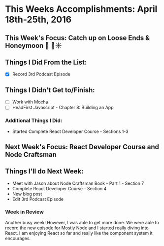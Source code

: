 # This Weeks Accomplishments: April 18th-25th, 2016

## This Week's Focus: Catch up on Loose Ends & Honeymoon  🎉 🌊☀️

## Things I Did From the List:
- [x] Record 3rd Podcast Episode

## Things I Didn't Get to/Finish:
- [ ] Work with [Mocha](https://mochajs.org/)
- [ ] HeadFirst Javascript - Chapter 8: Building an App

### Additional Things I Did:
- Started Complete React Developer Course - Sections 1-3

## Next Week's Focus: React Developer Course and Node Craftsman

## Things I'll do Next Week:
- Meet with Jason about Node Craftsman Book - Part 1 - Section 7
- Complete React Developer Course - Section 4
- New blog post
- Edit 3rd Podcast Episode

### Week in Review
Another busy week! However, I was able to get more done. We were able to record the new episode for Mostly Node and I started really diving into React. I am enjoying React so far and really like the component system it encourages.
